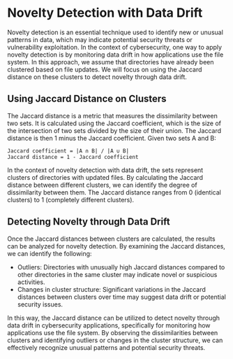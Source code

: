 # Novelty Detection with Data Drift

Novelty detection is an essential technique used to identify new or unusual patterns in data, which may indicate potential security threats or vulnerability exploitation. In the context of cybersecurity, one way to apply novelty detection is by monitoring data drift in how applications use the file system. In this approach, we assume that directories have already been clustered based on file updates. We will focus on using the Jaccard distance on these clusters to detect novelty through data drift.

## Using Jaccard Distance on Clusters
The Jaccard distance is a metric that measures the dissimilarity between two sets. It is calculated using the Jaccard coefficient, which is the size of the intersection of two sets divided by the size of their union. The Jaccard distance is then 1 minus the Jaccard coefficient. Given two sets A and B:

```
Jaccard coefficient = |A ∩ B| / |A ∪ B|
Jaccard distance = 1 - Jaccard coefficient
```

In the context of novelty detection with data drift, the sets represent clusters of directories with updated files. By calculating the Jaccard distance between different clusters, we can identify the degree of dissimilarity between them. The Jaccard distance ranges from 0 (identical clusters) to 1 (completely different clusters).

## Detecting Novelty through Data Drift
Once the Jaccard distances between clusters are calculated, the results can be analyzed for novelty detection. By examining the Jaccard distances, we can identify the following:

- Outliers: Directories with unusually high Jaccard distances compared to other directories in the same cluster may indicate novel or suspicious activities.
- Changes in cluster structure: Significant variations in the Jaccard distances between clusters over time may suggest data drift or potential security issues.

In this way, the Jaccard distance can be utilized to detect novelty through data drift in cybersecurity applications, specifically for monitoring how applications use the file system. By observing the dissimilarities between clusters and identifying outliers or changes in the cluster structure, we can effectively recognize unusual patterns and potential security threats.

